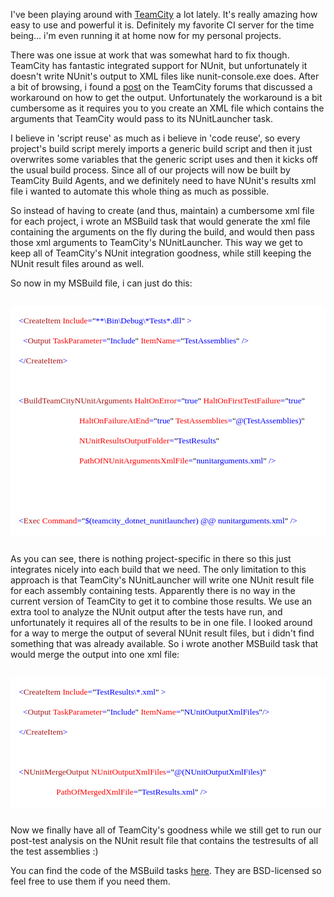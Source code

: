I've been playing around with <a href="http://www.jetbrains.com/teamcity/">TeamCity</a> a lot lately. It's really amazing how easy to use and powerful it is. Definitely my favorite CI server for the time being... i'm even running it at home now for my personal projects.

There was one issue at work that was somewhat hard to fix though. TeamCity has fantastic integrated support for NUnit, but unfortunately it doesn't write NUnit's output to XML files like nunit-console.exe does.  After a bit of browsing, i found a <a href="http://intellij.net/forums/message.jspa?messageID=5218450#5218450">post</a> on the TeamCity forums that discussed a workaround on how to get the output. Unfortunately the workaround is a bit cumbersome as it requires you to you create an XML file which contains the arguments that TeamCity would pass to its NUnitLauncher task. 

I believe in 'script reuse' as much as i believe in 'code reuse', so every project's build script merely imports a generic build script and then it just overwrites some variables that the generic script uses and then it kicks off the usual build process.  Since all of our projects will now be built by TeamCity Build Agents, and we definitely need to have NUnit's results xml file i wanted to automate this whole thing as much as possible.

So instead of having to create (and thus, maintain) a cumbersome xml file for each project, i wrote an MSBuild task that would generate the xml file containing the arguments on the fly during the build, and would then pass those xml arguments to TeamCity's NUnitLauncher.  This way we get to keep all of TeamCity's NUnit integration goodness, while still keeping the NUnit result files around as well.

So now in my MSBuild file, i can just do this:

<code>
<div style="font-family: Consolas; font-size: 10pt; color: black; background: white;">
<p style="margin: 0px;"><span style="color: blue;">&nbsp; &nbsp; &lt;</span><span style="color: #a31515;">CreateItem</span><span style="color: blue;"> </span><span style="color: red;">Include</span><span style="color: blue;">=</span>"<span style="color: blue;">**\Bin\Debug\*Tests*.dll</span>"<span style="color: blue;"> &gt;</span></p>
<p style="margin: 0px;"><span style="color: blue;">&nbsp; &nbsp; &nbsp; &lt;</span><span style="color: #a31515;">Output</span><span style="color: blue;"> </span><span style="color: red;">TaskParameter</span><span style="color: blue;">=</span>"<span style="color: blue;">Include</span>"<span style="color: blue;"> </span><span style="color: red;">ItemName</span><span style="color: blue;">=</span>"<span style="color: blue;">TestAssemblies</span>"<span style="color: blue;"> /&gt;</span></p>
<p style="margin: 0px;"><span style="color: blue;">&nbsp; &nbsp; &lt;/</span><span style="color: #a31515;">CreateItem</span><span style="color: blue;">&gt;</span></p>
<p style="margin: 0px;">&nbsp;</p>
<p style="margin: 0px;"><span style="color: blue;">&nbsp; &nbsp; &lt;</span><span style="color: #a31515;">BuildTeamCityNUnitArguments</span><span style="color: blue;"> </span><span style="color: red;">HaltOnError</span><span style="color: blue;">=</span>"<span style="color: blue;">true</span>"<span style="color: blue;"> </span><span style="color: red;">HaltOnFirstTestFailure</span><span style="color: blue;">=</span>"<span style="color: blue;">true</span>"</p>
<p style="margin: 0px;"><span style="color: blue;">&nbsp; &nbsp; &nbsp; &nbsp; &nbsp; &nbsp; &nbsp; &nbsp; &nbsp; &nbsp; &nbsp; &nbsp; &nbsp; &nbsp; &nbsp; &nbsp;  </span><span style="color: red;">HaltOnFailureAtEnd</span><span style="color: blue;">=</span>"<span style="color: blue;">true</span>"<span style="color: blue;"> </span><span style="color: red;">TestAssemblies</span><span style="color: blue;">=</span>"<span style="color: blue;">@(TestAssemblies)</span>"</p>
<p style="margin: 0px;"><span style="color: blue;">&nbsp; &nbsp; &nbsp; &nbsp; &nbsp; &nbsp; &nbsp; &nbsp; &nbsp; &nbsp; &nbsp; &nbsp; &nbsp; &nbsp; &nbsp; &nbsp;  </span><span style="color: red;">NUnitResultsOutputFolder</span><span style="color: blue;">=</span>"<span style="color: blue;">TestResults</span>"<span style="color: blue;"> </span></p>
<p style="margin: 0px;"><span style="color: blue;">&nbsp; &nbsp; &nbsp; &nbsp; &nbsp; &nbsp; &nbsp; &nbsp; &nbsp; &nbsp; &nbsp; &nbsp; &nbsp; &nbsp; &nbsp; &nbsp;  </span><span style="color: red;">PathOfNUnitArgumentsXmlFile</span><span style="color: blue;">=</span>"<span style="color: blue;">nunitarguments.xml</span>"<span style="color: blue;"> /&gt;</span></p>
<p style="margin: 0px;">&nbsp;</p>
<p style="margin: 0px;">&nbsp;</p>
<p style="margin: 0px;"><span style="color: blue;">&nbsp; &nbsp; &lt;</span><span style="color: #a31515;">Exec</span><span style="color: blue;"> </span><span style="color: red;">Command</span><span style="color: blue;">=</span>"<span style="color: blue;">$(teamcity_dotnet_nunitlauncher) @@ nunitarguments.xml</span>"<span style="color: blue;"> /&gt;</span></p>
</div>
</code>

As you can see, there is nothing project-specific in there so this just integrates nicely into each build that we need.  The only limitation to this approach is that TeamCity's NUnitLauncher will write one NUnit result file for each assembly containing tests. Apparently there is no way in the current version of TeamCity to get it to combine those results.  We use an extra tool to analyze the NUnit output after the tests have run, and unfortunately it requires all of the results to be in one file.  I looked around for a way to merge the output of several NUnit result files, but i didn't find something that was already available.  So i wrote another MSBuild task that would merge the output into one xml file:

<code>
<div style="font-family: Consolas; font-size: 10pt; color: black; background: white;">
<p style="margin: 0px;"><span style="color: blue;">&nbsp; &nbsp; &lt;</span><span style="color: #a31515;">CreateItem</span><span style="color: blue;"> </span><span style="color: red;">Include</span><span style="color: blue;">=</span>"<span style="color: blue;">TestResults\*.xml</span>"<span style="color: blue;"> &gt;</span></p>
<p style="margin: 0px;"><span style="color: blue;">&nbsp; &nbsp; &nbsp; &lt;</span><span style="color: #a31515;">Output</span><span style="color: blue;"> </span><span style="color: red;">TaskParameter</span><span style="color: blue;">=</span>"<span style="color: blue;">Include</span>"<span style="color: blue;"> </span><span style="color: red;">ItemName</span><span style="color: blue;">=</span>"<span style="color: blue;">NUnitOutputXmlFiles</span>"<span style="color: blue;">/&gt;</span></p>
<p style="margin: 0px;"><span style="color: blue;">&nbsp; &nbsp; &lt;/</span><span style="color: #a31515;">CreateItem</span><span style="color: blue;">&gt;</span></p>
<p style="margin: 0px;">&nbsp;</p>
<p style="margin: 0px;"><span style="color: blue;">&nbsp; &nbsp; &lt;</span><span style="color: #a31515;">NUnitMergeOutput</span><span style="color: blue;"> </span><span style="color: red;">NUnitOutputXmlFiles</span><span style="color: blue;">=</span>"<span style="color: blue;">@(NUnitOutputXmlFiles)</span>"<span style="color: blue;"> </span></p>
<p style="margin: 0px;"><span style="color: blue;">&nbsp; &nbsp; &nbsp; &nbsp; &nbsp; &nbsp; &nbsp; &nbsp; &nbsp; &nbsp; &nbsp; </span><span style="color: red;">PathOfMergedXmlFile</span><span style="color: blue;">=</span>"<span style="color: blue;">TestResults.xml</span>"<span style="color: blue;"> /&gt;</span></p>
</div>
</code>

Now we finally have all of TeamCity's goodness while we still get to run our post-test analysis on the NUnit result file that contains the testresults of all the test assemblies :)

You can find the code of the MSBuild tasks <a href="http://davybrion.com/blog/stuff/">here</a>.  They are BSD-licensed so feel free to use them if you need them.